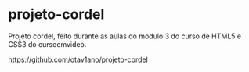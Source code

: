# projeto-cordel
 
Projeto cordel, feito durante as aulas do modulo 3 do curso de HTML5 e CSS3 do cursoemvideo.

https://github.com/otav1ano/projeto-cordel
